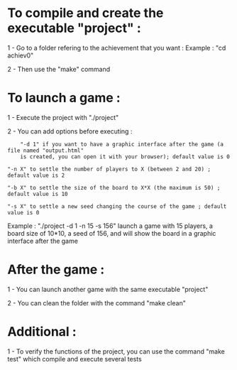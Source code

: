# To compile and create the executable "project" :

1 - Go to a folder refering to the achievement that you want :
   Example : "cd achiev0"
   
2 - Then use the "make" command


# To launch a game :

1 - Execute the project with "./project"

2 - You can add options before executing :

    	"-d 1" if you want to have a graphic interface after the game (a file named "output.html"
	    is created, you can open it with your browser); default value is 0
	
	"-n X" to settle the number of players to X (between 2 and 20) ; default value is 2
	
	"-b X" to settle the size of the board to X*X (the maximum is 50) ; default value is 10
	
	"-s X" to settle a new seed changing the course of the game ; default value is 0

Example :
	"./project -d 1 -n 15 -s 156" launch a game with 15 players, a board size of 10*10,
	a seed of 156, and will show the board in a graphic interface after the game
	

# After the game :

1 - You can launch another game with the same executable "project"

2 - You can clean the folder with the command "make clean"


# Additional :

1 - To verify the functions of the project, you can use the command "make test" which compile and execute several tests

